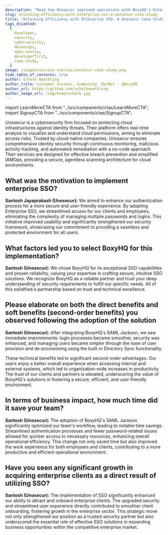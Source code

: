 ```yaml
---
description: "Read how Unosecur improved operations with BoxyHQ's Enterprise SSO, enhancing security and streamlining access in our case study."
slug: unlocking-efficiency-with-enterprise-sso-a-unosecur-case-study
title: 'Unlocking Efficiency with Enterprise SSO: A Unosecur Case Study'
tags_disabled:
  [
    developer,
    security,
    cybersecurity,
    devsecops,
    open-source,
    developerfirst,
    case-study,
  ]
image: /images/success-stories/unosecur-case-study.png
hide_table_of_contents: true
author: Schalk Neethling
author_title: Customer Success, Community, DevRel - @BoxyHQ
author_url: https://github.com/schalkneethling
author_image_url: /img/team/schalk.jpg
---
```


import LearnMoreCTA from "../src/components/ctas/LearnMoreCTA";
import SignupCTA from "../src/components/ctas/SignupCTA";

Unosecur is a cybersecurity firm focused on protecting cloud infrastructures against identity threats. Their platform offers real-time analysis to visualize and understand cloud permissions, aiming to eliminate access risks. Trusted by cloud-native companies, Unosecur ensures comprehensive identity security through continuous monitoring, malicious activity tracking, and automated remediation with a no-code approach. Their services are designed for effective breach prevention and simplified IAMOps, providing a secure, agentless scanning architecture for cloud environments.

<LearnMoreCTA label="Learn more about Unosecur" url="https://www.unosecur.com/" />

## What was the motivation to implement enterprise SSO?

**Santosh Jayaprakash (Unosecur):** We aimed to enhance our authentication process for a more secure and user-friendly experience. By adopting Enterprise SSO, we streamlined access for our clients and employees, eliminating the complexity of managing multiple passwords and logins. This initiative improved usability and significantly strengthened our security framework, showcasing our commitment to providing a seamless and protected environment for all users.

## What factors led you to select BoxyHQ for this implementation?

**Santosh (Unosecur):** We chose BoxyHQ for its exceptional SSO capabilities and proven reliability, valuing your expertise in crafting secure, intuitive SSO solutions. We recognize BoxyHQ as a reliable partner and trust your deep understanding of security requirements to fulfill our specific needs. All of this solidified a partnership based on trust and technical excellence.

## Please elaborate on both the direct benefits and soft benefits (second-order benefits) you observed following the adoption of the solution

**Santosh (Unosecur):** After integrating BoxyHQ's SAML Jackson, we saw immediate improvements: login processes became smoother, security was enhanced, and managing users became simpler through the ease of user provision and de-provisioning using the built-in Directory Sync functionality.

These technical benefits led to significant second-order advantages. Our users enjoy a better overall experience when accessing internal and external systems, which led to organization-wide increases in productivity. The trust of our clients and partners is elevated, underscoring the value of BoxyHQ's solutions in fostering a secure, efficient, and user-friendly environment.

<SignupCTA campaign="blog-unosecur" />

## In terms of business impact, how much time did it save your team?

**Santosh (Unosecur):** The adoption of BoxyHQ's SAML Jackson significantly optimized our team's workflow, leading to notable time savings. Streamlined authentication processes and fewer password-related issues allowed for quicker access to necessary resources, enhancing overall operational efficiency. This change not only saved time but also improved the work experience for both employees and clients, contributing to a more productive and efficient operational environment.

## Have you seen any significant growth in acquiring enterprise clients as a direct result of utilizing SSO?

**Santosh (Unosecur):** The implementation of SSO significantly enhanced our ability to attract and onboard enterprise clients. The upgraded security and streamlined user experience directly contributed to smoother client onboarding, fostering growth in the enterprise sector. This strategic move not only strengthened our position as a trusted security partner but also underscored the essential role of effective SSO solutions in expanding business opportunities within the competitive enterprise market.

<LearnMoreCTA label="Read Unosecur's Success Story" newWindow={false} url="/success-stories/how-boxyhq-solutions-drive-business-efficiency-and-security-unosecur" />
